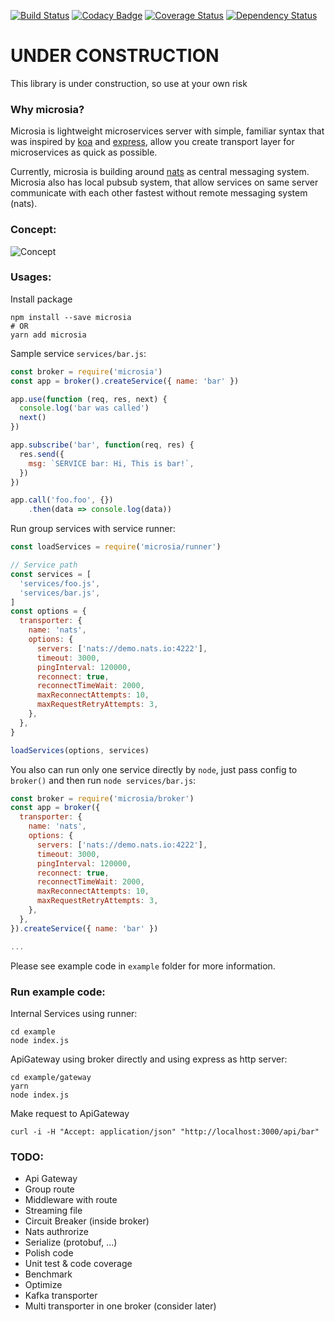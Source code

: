 [![Build Status](https://travis-ci.com/consocia/microsia.svg?branch=master)](https://travis-ci.com/consocia/microsia)
[![Codacy Badge](https://api.codacy.com/project/badge/Grade/66aaa1373bb0454497ba5d83e7f66fda?v=1)](https://www.codacy.com/manual/bahung1221/microsia?utm_source=github.com&amp;utm_medium=referral&amp;utm_content=consocia/microsia&amp;utm_campaign=Badge_Grade)
[![Coverage Status](https://coveralls.io/repos/github/consocia/microsia/badge.svg?branch=master&v=1)](https://coveralls.io/github/consocia/microsia?branch=master)
[![Dependency Status](https://david-dm.org/consocia/microsia.svg)](https://david-dm.org/consocia/microsia)

# UNDER CONSTRUCTION
This library is under construction, so use at your own risk

### Why microsia?
Microsia is lightweight microservices server with simple, familiar syntax that was inspired by [koa](https://github.com/koajs/koa) and [express](https://github.com/expressjs/express),
allow you create transport layer for microservices as quick as possible.

Currently, microsia is building around [nats](https://github.com/nats-io/nats-server) as central messaging system.
Microsia also has local pubsub system, that allow services on same server communicate with each other fastest without remote messaging system (nats).


### Concept:
![Concept](https://i.imgur.com/U2NWxd5.jpg)

### Usages:
Install package
```
npm install --save microsia
# OR
yarn add microsia
```

Sample service `services/bar.js`:
```javascript
const broker = require('microsia')
const app = broker().createService({ name: 'bar' })

app.use(function (req, res, next) {
  console.log('bar was called')
  next()
})

app.subscribe('bar', function(req, res) {
  res.send({
    msg: `SERVICE bar: Hi, This is bar!`,
  })
})

app.call('foo.foo', {})
    .then(data => console.log(data))
```

Run group services with service runner:
```javascript
const loadServices = require('microsia/runner')

// Service path
const services = [
  'services/foo.js',
  'services/bar.js',
]
const options = {
  transporter: {
    name: 'nats',
    options: {
      servers: ['nats://demo.nats.io:4222'],
      timeout: 3000,
      pingInterval: 120000,
      reconnect: true,
      reconnectTimeWait: 2000,
      maxReconnectAttempts: 10,
      maxRequestRetryAttempts: 3,
    },
  },
}

loadServices(options, services)
```

You also can run only one service directly by `node`,
just pass config to `broker()` and then run `node services/bar.js`:
```javascript
const broker = require('microsia/broker')
const app = broker({
  transporter: {
    name: 'nats',
    options: {
      servers: ['nats://demo.nats.io:4222'],
      timeout: 3000,
      pingInterval: 120000,
      reconnect: true,
      reconnectTimeWait: 2000,
      maxReconnectAttempts: 10,
      maxRequestRetryAttempts: 3,
    },
  },
}).createService({ name: 'bar' })

...
```

Please see example code in `example` folder for more information.

### Run example code:
Internal Services using runner:
```
cd example
node index.js
```

ApiGateway using broker directly and using express as http server:
```
cd example/gateway
yarn
node index.js
```

Make request to ApiGateway
```
curl -i -H "Accept: application/json" "http://localhost:3000/api/bar" 
```

### TODO:
- Api Gateway
- Group route
- Middleware with route
- Streaming file
- Circuit Breaker (inside broker)
- Nats authrorize
- Serialize (protobuf, ...)
- Polish code
- Unit test & code coverage
- Benchmark
- Optimize
- Kafka transporter
- Multi transporter in one broker (consider later)

